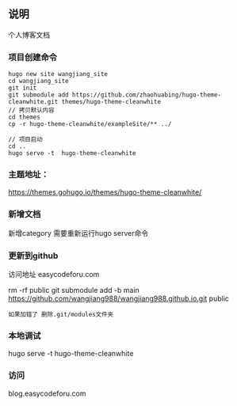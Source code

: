## 说明

个人博客文档

### 项目创建命令

    hugo new site wangjiang_site
    cd wangjiang_site 
    git init
    git submodule add https://github.com/zhaohuabing/hugo-theme-cleanwhite.git themes/hugo-theme-cleanwhite
    // 拷贝默认内容
    cd themes
    cp -r hugo-theme-cleanwhite/exampleSite/** ../
    
    // 项目启动
    cd ..
    hugo serve -t  hugo-theme-cleanwhite

### 主题地址：

https://themes.gohugo.io/themes/hugo-theme-cleanwhite/

### 新增文档

新增category 需要重新运行hugo server命令

### 更新到github

访问地址 easycodeforu.com




rm -rf public
git submodule add -b main https://github.com/wangjiang988/wangjiang988.github.io.git public

`如果加错了 删除.git/modules文件夹`


### 本地调试

hugo serve -t  hugo-theme-cleanwhite


### 访问

blog.easycodeforu.com



